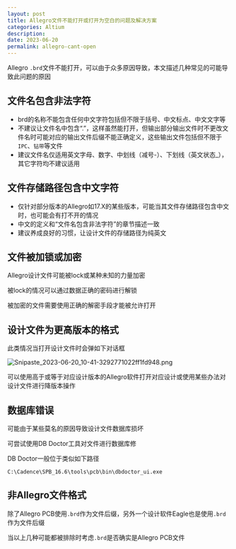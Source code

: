 ```yaml
---
layout: post
title: Allegro文件不能打开或打开为空白的问题及解决方案
categories: Altium
description: 
date: 2023-06-20
permalink: allegro-cant-open
---
```


Allegro `.brd`文件不能打开，可以由于众多原因导致，本文描述几种常见的可能导致此问题的原因

## 文件名包含非法字符

* brd的名称不能包含任何中文字符包括但不限于括号、中文标点、中文文字等
* 不建议让文件名中包含“.”，这样虽然能打开，但输出部分输出文件时不更改文件名时可能对应的输出文件后缀不能正确定义，这些输出文件包括但不限于`IPC`、`钻带`等文件
* 建议文件名仅适用英文字母、数字、中划线（减号-）、下划线（英文状态\_），其它字符均不建议适用

## 文件存储路径包含中文字符

* 仅针对部分版本的Allegro如17.X的某些版本，可能当其文件存储路径包含中文时，也可能会有打不开的情况
* 中文的定义和“文件名包含非法字符”的章节描述一致
* 建议养成良好的习惯，让设计文件的存储路径为纯英文

## 文件被加锁或加密

Allegro设计文件可能被lock或某种未知的力量加密

被lock的情况可以通过数据正确的密码进行解锁

被加密的文件需要使用正确的解密手段才能被允许打开

## 设计文件为更高版本的格式

此类情况当打开设计文件时会弹如下对话框

![Snipaste_2023-06-20_10-41-3292771022ff1fd948.png](https://a1024.synology.me:222/images/Snipaste_2023-06-20_10-41-3292771022ff1fd948.png)

可以使用高于或等于对应设计版本的Allegro软件打开对应设计或使用某些办法对设计文件进行降版本操作

## 数据库错误

可能由于某些莫名的原因导致设计文件数据库损坏

可尝试使用DB Doctor工具对文件进行数据库修

DB Doctor一般位于类似如下路径

`C:\Cadence\SPB_16.6\tools\pcb\bin\dbdoctor_ui.exe`

## 非Allegro文件格式

除了Allegro PCB使用`.brd`作为文件后缀，另外一个设计软件Eagle也是使用`.brd`作为文件后缀

当以上几种可能都被排除时考虑`.brd`是否确实是Allegro PCB文件